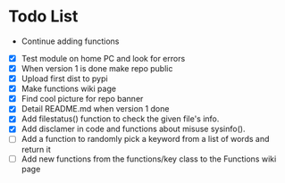 # Todo List

- Continue adding functions
- [x] Test module on home PC and look for errors
- [x] When version 1 is done make repo public
- [x] Upload first dist to pypi
- [x] Make functions wiki page 
- [x] Find cool picture for repo banner
- [x] Detail README.md when version 1 done
- [x] Add filestatus() function to check the given file's info.
- [x] Add disclamer in code and functions about misuse sysinfo().
- [ ] Add a function to randomly pick a keyword from a list of words and return it
- [ ] Add new functions from the functions/key class to the Functions wiki page